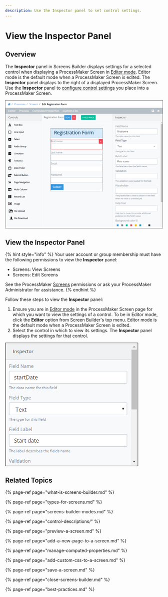 ```yaml
---
description: Use the Inspector panel to set control settings.
---
```


# View the Inspector Panel

## Overview

The **Inspector** panel in Screens Builder displays settings for a selected control when displaying a ProcessMaker Screen in [Editor mode](screens-builder-modes.md#editor-mode). Editor mode is the default mode when a ProcessMaker Screen is edited. The **Inspector** panel displays to the right of a displayed ProcessMaker Screen. Use the **Inspector** panel to [configure control settings](control-descriptions/) you place into a ProcessMaker Screen.

![Screens Builder displaying the Inspector panel in Editor mode ](../../../.gitbook/assets/screens-editor-mode-processes.png)

## View the Inspector Panel

{% hint style="info" %}
Your user account or group membership must have the following permissions to view the **Inspector** panel:

* Screens: View Screens
* Screens: Edit Screens

See the ProcessMaker [Screens](../../../processmaker-administration/permission-descriptions-for-users-and-groups.md#screens) permissions or ask your ProcessMaker Administrator for assistance.
{% endhint %}

Follow these steps to view the **Inspector** panel:

1. Ensure you are in [Editor mode](screens-builder-modes.md#editor-mode) in the ProcessMaker Screen page for which you want to view the settings of a control. To be in Editor mode, click the **Editor** option from Screen Builder's top menu. Editor mode is the default mode when a ProcessMaker Screen is edited.
2. Select the control in which to view its settings. The **Inspector** panel displays the settings for that control.

![Inspector panel displaying control settings in Editor mode](../../../.gitbook/assets/inspector-panel-scripts-builder-processes.png)

## Related Topics

{% page-ref page="what-is-screens-builder.md" %}

{% page-ref page="types-for-screens.md" %}

{% page-ref page="screens-builder-modes.md" %}

{% page-ref page="control-descriptions/" %}

{% page-ref page="preview-a-screen.md" %}

{% page-ref page="add-a-new-page-to-a-screen.md" %}

{% page-ref page="manage-computed-properties.md" %}

{% page-ref page="add-custom-css-to-a-screen.md" %}

{% page-ref page="save-a-screen.md" %}

{% page-ref page="close-screens-builder.md" %}

{% page-ref page="best-practices.md" %}


